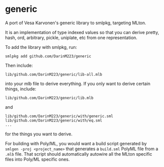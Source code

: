 generic
=======

A port of Vesa Karvonen's generic library to smlpkg, targeting MLton.

It is an implementation of type indexed values
so that you can derive pretty, hash, ord, arbitrary, pickle, uniplate, etc from one representation.

To add the library with smlpkg, run:

```
smlpkg add github.com/DarinM223/generic
```

Then include:

```
lib/github.com/DarinM223/generic/lib-all.mlb
```

into your mlb file to derive everything. If you only want to derive certain things, include:

```
lib/github.com/DarinM223/generic/lib.mlb
```

and

```
lib/github.com/DarinM223/generic/with/generic.sml
lib/github.com/DarinM223/generic/with/eq.sml
...
```

for the things you want to derive.

For building with Poly/ML, you would want a build script generated by `smlgen -proj <project_name>` that generates a `build.sml` PolyML file from a `.mlb` file. That script should automatically autowire all the MLton specific files into Poly/ML specific ones.